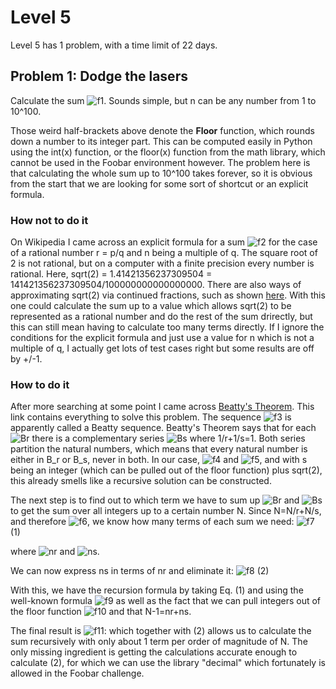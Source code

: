 # Level 5
Level 5 has 1 problem, with a time limit of 22 days.

## Problem 1: Dodge the lasers
Calculate the sum ![f1]. Sounds simple, but n can be any number from 1 to 10^100.

Those weird half-brackets above denote the **Floor** function, which rounds down a number to its integer part. This can be computed easily in Python using the int(x) function, or the floor(x) function from the math library, which cannot be used in the Foobar environment however. The problem here is that calculating the whole sum up to 10^100 takes forever, so it is obvious from the start that we are looking for some sort of shortcut or an explicit formula.

### How not to do it
On Wikipedia I came across an explicit formula for a sum ![f2] for the case of a rational number r = p/q and n being a multiple of q. The square root of 2 is not rational, but on a computer with a finite precision every number is rational. Here, sqrt(2) = 1.41421356237309504 = 141421356237309504/100000000000000000. There are also ways of approximating sqrt(2) via continued fractions, such as shown [here](https://en.wikipedia.org/wiki/Square_root_of_2). With this one could calculate the sum up to a value which allows sqrt(2) to be represented as a rational number and do the rest of the sum drirectly, but this can still mean having to calculate too many terms directly. If I ignore the conditions for the explicit formula and just use a value for n which is not a multiple of q, I actually get lots of test cases right but some results are off by +/-1.

### How to do it
After more searching at some point I came across [Beatty's Theorem](https://www.cut-the-knot.org/proofs/Beatty2.shtml). This link contains everything to solve this problem. The sequence ![f3] is apparently called a Beatty sequence. Beatty's Theorem says that for each ![Br] there is a complementary series ![Bs] where 
1/r+1/s=1.
Both series partition the natural numbers, which means that every natural number is either in B_r or B_s, never in both. In our case, ![f4] and ![f5], and with s being an integer (which can be pulled out of the floor function) plus sqrt(2), this already smells like a recursive solution can be constructed.

The next step is to find out to which term we have to sum up ![Br] and ![Bs] to get the sum over all integers up to a certain number N. Since N=N/r+N/s, and therefore ![f6], we know how many terms of each sum we need:
![f7] (1)

where ![nr] and ![ns].

We can now express ns in terms of nr and eliminate it:
![f8] (2)

With this, we have the recursion formula by taking Eq. (1) and using the well-known formula ![f9] as well as the fact that we can pull integers out of the floor function ![f10] and that N-1=nr+ns.

The final result is
![f11]:
which together with (2) allows us to calculate the sum recursively with only about 1 term per order of magnitude of N. The only missing ingredient is getting the calculations accurate enough to calculate (2), for which we can use the library "decimal" which fortunately is allowed in the Foobar challenge.

[f1]: http://chart.apis.google.com/chart?cht=tx&chl=\sum_{i=1}^n\left\lfloor\sqrt(2)i\right\rfloor
[f2]: http://chart.apis.google.com/chart?cht=tx&chl=\sum_{i=1}^n\left\lfloor{ri}\right\rfloor
[f3]: http://chart.apis.google.com/chart?cht=tx&chl=B_r=\left\lfloor{ri}\right\rfloor
[Br]: http://chart.apis.google.com/chart?cht=tx&chl=B_r
[Bs]: http://chart.apis.google.com/chart?cht=tx&chl=B_s
[f4]: http://chart.apis.google.com/chart?cht=tx&chl=r=\sqrt{2}
[f5]: http://chart.apis.google.com/chart?cht=tx&chl=s=2%2B\sqrt{2}
[f6]: http://chart.apis.google.com/chart?cht=tx&chl=N-1=\left\lfloor\frac{N}{r}\right\rfloor{}%2B{}\left\lfloor\frac{N}{s}\right\rfloor
[f7]: http://chart.apis.google.com/chart?cht=tx&chl=\sum_{i=1}^{N-1}i=\sum_{i=1}^{n_r}\left\lfloor\sqrt{2}i\right\rfloor%2B\sum_{i=1}^{n_s}\left\lfloor2i%2B\sqrt{2}i\right\rfloor
[nr]: http://chart.apis.google.com/chart?cht=tx&chl=n_r=\left\lfloor\frac{N}{\sqrt{2}}\right\rfloor
[ns]: http://chart.apis.google.com/chart?cht=tx&chl=n_s=\left\lfloor\frac{N}{2%2B\sqrt{2}}\right\rfloor
[f8]: http://chart.apis.google.com/chart?cht=tx&chl=n_s=N-1-n_r=\left\lfloor{}rn_r\right\rfloor-n_r=\left\lfloor{}(r-1)n_r\right\rfloor
[f9]: http://chart.apis.google.com/chart?cht=tx&chl=\sum_{i=1}^{N-1}i=\frac{N(N-1)}{2}
[f10]: http://chart.apis.google.com/chart?cht=tx&chl=\left\lfloor2%2B\sqrt{2}\right\rfloor=2%2B\left\lfloor\sqrt{2}\right\rfloor
[f11]: http://chart.apis.google.com/chart?cht=tx&chl=\sum_{i=1}^{n_r}\left\lfloor\sqrt(2)i\right\rfloor=\frac{(n_r+n_s)(n_r+n_s+1)}{2}-n_s(n_s%2B1)-\sum_{i=1}^{n_s}\left\lfloor\sqrt(2)i\right\rfloor

